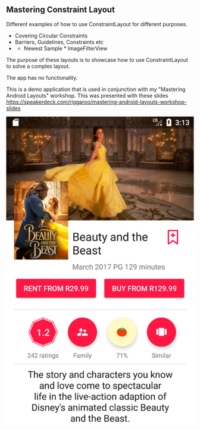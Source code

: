 ## Mastering Constraint Layout

Different examples of how to use ConstraintLayout for different purposes. 
- Covering Circular Constraints
- Barriers, Guidelines, Constraints etc
- * Newest Sample * ImageFilterView

The purpose of these layouts is to showcase how to use ConstraintLayout to solve a complex layout.

The app has no functionality.

This is a demo application that is used in conjunction with my "Mastering Android Layouts" workshop.
This was presented with these slides https://speakerdeck.com/riggaroo/mastering-android-layouts-workshop-slides

![Constraint Layout](art/ConstraintLayoutDemo.png "Constraint Layout Demo")
